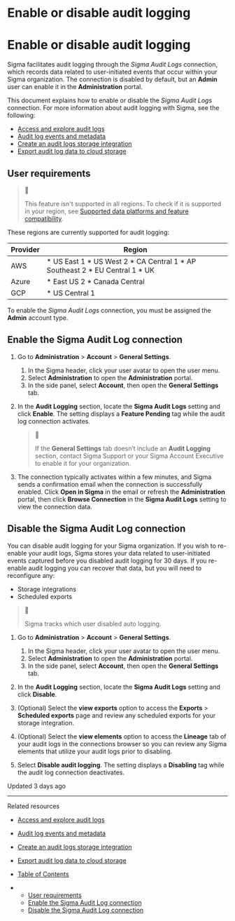 # Enable or disable audit logging

# Enable or disable audit logging

Sigma facilitates audit logging through the *Sigma Audit Logs* connection, which records data related to user-initiated events that occur within your Sigma organization. The connection is disabled by default, but an **Admin** user can enable it in the **Administration** portal.

This document explains how to enable or disable the *Sigma Audit Logs* connection. For more information about audit logging with Sigma, see the following:

* [Access and explore audit logs](/docs/access-and-explore-audit-logs)
* [Audit log events and metadata](/docs/audit-log-events-and-metadata)
* [Create an audit logs storage integration](/docs/create-an-audit-logs-storage-integration)
* [Export audit log data to cloud storage](/docs/export-audit-log-data-to-cloud-storage)

## User requirements

> 📘
>
> This feature isn't supported in all regions. To check if it is supported in your region, see [Supported data platforms and feature compatibility](/docs/region-warehouse-and-feature-support#supported-data-platforms-and-feature-compatibility).

These regions are currently supported for audit logging:

| Provider | Region |
| --- | --- |
| AWS | * US East 1 * US West 2 * CA Central 1 * AP Southeast 2 * EU Central 1 * UK |
| Azure | * East US 2 * Canada Central |
| GCP | * US Central 1 |

To enable the *Sigma Audit Logs* connection, you must be assigned the **Admin** account type.

## Enable the Sigma Audit Log connection

1. Go to **Administration** > **Account** > **General Settings**.

   1. In the Sigma header, click your user avatar to open the user menu.
   2. Select **Administration** to open the **Administration** portal.
   3. In the side panel, select **Account**, then open the **General Settings** tab.
2. In the **Audit Logging** section, locate the **Sigma Audit Logs** setting and click **Enable**. The setting displays a **Feature Pending** tag while the audit log connection activates.

   > 📘
   >
   > If the **General Settings** tab doesn’t include an **Audit Logging** section, contact Sigma Support or your Sigma Account Executive to enable it for your organization.
3. The connection typically activates within a few minutes, and Sigma sends a confirmation email when the connection is successfully enabled. Click **Open in Sigma** in the email or refresh the **Administration** portal, then click **Browse Connection** in the **Sigma Audit Logs** setting to view the connection data.

## Disable the Sigma Audit Log connection

You can disable audit logging for your Sigma organization. If you wish to re-enable your audit logs, Sigma stores your data related to user-initiated events captured before you disabled audit logging for 30 days. If you re-enable audit logging you can recover that data, but you will need to reconfigure any:

* Storage integrations
* Scheduled exports

> 📘
>
> Sigma tracks which user disabled auto logging.

1. Go to **Administration** > **Account** > **General Settings**.

   1. In the Sigma header, click your user avatar to open the user menu.
   2. Select **Administration** to open the **Administration** portal.
   3. In the side panel, select **Account**, then open the **General Settings** tab.
2. In the **Audit Logging** section, locate the **Sigma Audit Logs** setting and click **Disable**.
3. (Optional) Select the **view exports** option to access the **Exports** > **Scheduled exports** page and review any scheduled exports for your storage integration.
4. (Optional) Select the **view elements** option to access the **Lineage** tab of your audit logs in the connections browser so you can review any Sigma elements that utilize your audit logs prior to disabling.
5. Select **Disable audit logging**. The setting displays a **Disabling** tag while the audit log connection deactivates.

Updated 3 days ago

---

Related resources

* [Access and explore audit logs](/docs/access-and-explore-audit-logs)
* [Audit log events and metadata](/docs/audit-log-events-and-metadata)
* [Create an audit logs storage integration](/docs/create-an-audit-logs-storage-integration)
* [Export audit log data to cloud storage](/docs/export-audit-log-data-to-cloud-storage)

* [Table of Contents](#)
* + [User requirements](#user-requirements)
  + [Enable the Sigma Audit Log connection](#enable-the-sigma-audit-log-connection)
  + [Disable the Sigma Audit Log connection](#disable-the-sigma-audit-log-connection)